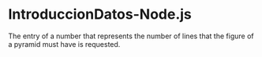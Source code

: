 # IntroduccionDatos-Node.js
The entry of a number that represents the number of lines that the figure of a pyramid must have is requested.
